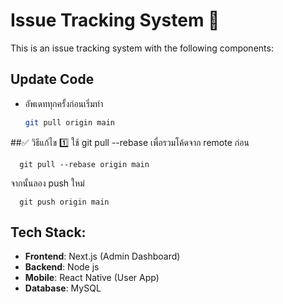 # Issue Tracking System  💒

This is an issue tracking system with the following components:

## Update Code
   - อัพเดททุกครั้งก่อนเริ่มทำ
     ```bash
     git pull origin main
##✅ วิธีแก้ไข
1️⃣ ใช้ git pull --rebase เพื่อรวมโค้ดจาก remote ก่อน

      git pull --rebase origin main
จากนั้นลอง push ใหม่

      git push origin main

## Tech Stack:
- **Frontend**: Next.js (Admin Dashboard)
- **Backend**: Node js
- **Mobile**: React Native (User App)
- **Database**: MySQL
